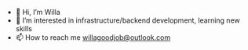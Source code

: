 - 👋 Hi, I’m Willa
- 👀 I’m interested in infrastructure/backend development, learning new skills
- 📫 How to reach me willagoodjob@outlook.com

<!---
b1b2ttt/b1b2ttt is a ✨ special ✨ repository because its `README.md` (this file) appears on your GitHub profile.
You can click the Preview link to take a look at your changes.
--->
